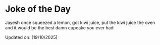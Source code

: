 # Joke of the Day

<!-- #joke -->
Jayesh once squeezed a lemon, got kiwi juice, put the kiwi juice the oven and it would be the best damn cupcake you ever had

Updated on: [19/10/2025]
<!-- #jokeEnd -->